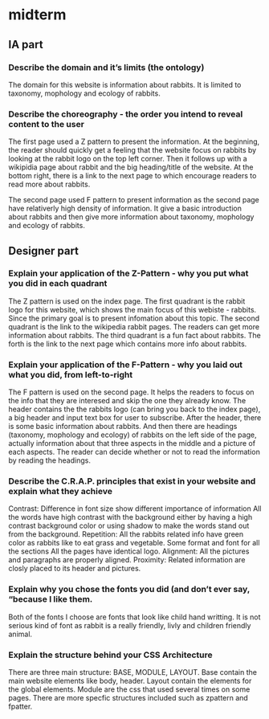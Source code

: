# midterm

## IA part

### Describe the domain and it’s limits (the ontology)
The domain for this website is information about rabbits. It is limited to taxonomy, mophology and ecology of rabbits. 

### Describe the choreography - the order you intend to reveal content to the user
The first page used a Z pattern to present the information. At the beginning, the reader should quickly get a feeling that the website focus on rabbits by looking at the rabbit logo on the top left corner. Then it follows up with a wikipidia page about rabbit and the big heading/title of the website. At the bottom right, there is a link to the next page to which encourage readers to read more about rabbits. 

The second page used F pattern to present information as the second page have relativerly high density of information. It give a basic introduction about rabbits and then give more information about taxonomy, mophology and ecology of rabbits.

## Designer part 

### Explain your application of the Z-Pattern - why you put what you did in each quadrant
The Z pattern is used on the index page. The first quadrant is the rabbit logo for this website, which shows the main focus of this webiste - rabbits. Since the primary goal is to present infomation about this topic. The second quadrant is the link to the wikipedia rabbit pages. The readers can get more information about rabbits. The third quadrant is a fun fact about rabbits. The forth is the link to the next page which contains more info about rabbits. 

### Explain your application of the F-Pattern - why you laid out what you did, from left-to-right
The F pattern is used on the second page. It helps the readers to focus on the info that they are interesed and skip the one they already know. The header contains the the rabbits logo (can bring you back to the index page), a big header and input text box for user to subscribe. After the header, there is some basic information about rabbits. And then there are headings (taxonomy, mophology and ecology) of rabbits on the left side of the page, actually information about that three aspects in the middle and a picture of each aspects. The reader can decide whether or not to read the information by reading the headings. 

### Describe the C.R.A.P. principles that exist in your website and explain what they achieve
Contrast:
Difference in font size show different importance of information 
All the words have high contrast with the background either by having a high contrast background color or using shadow to make the words stand out from the background. 
Repetition:
All the rabbits related info have green color as rabbits like to eat grass and vegetable. 
Some format and font for all the sections 
All the pages have identical logo. 
Alignment:
All the pictures and paragraphs are properly aligned. 
Proximity:
Related information are closly placed to its header and pictures. 


### Explain why you chose the fonts you did (and don’t ever say, “because I like them.
Both of the fonts I choose are fonts that look like child hand writting. It is not serious kind of font as rabbit is a really friendly, livly and children friendly animal. 

### Explain the structure behind your CSS Architecture
There are three main structure: BASE, MODULE, LAYOUT. Base contain the main website elements like body, header. Layout contain the elements for the global elements. Module are the css that used several times on some pages. There are more specfic structures included such as zpattern and fpatter. 


